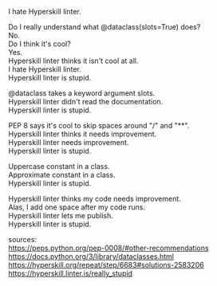I hate Hyperskill linter.

Do I really understand what @dataclass(slots=True) does?  
No.  
Do I think it's cool?  
Yes.  
Hyperskill linter thinks it isn't cool at all.  
I hate Hyperskill linter.  
Hyperskill linter is stupid.

@dataclass takes a keyword argument slots.  
Hyperskill linter didn't read the documentation.  
Hyperskill linter is stupid.

PEP 8 says it's cool to skip spaces around "/" and "**".  
Hyperskill linter thinks it needs improvement.  
Hyperskill linter needs improvement.  
Hyperskill linter is stupid.

Uppercase constant in a class.  
Approximate constant in a class.  
Hyperskill linter is stupid.

Hyperskill linter thinks my code needs improvement.  
Alas, I add one space after my code runs.  
Hyperskill linter lets me publish.  
Hyperskill linter is stupid.


sources:  
https://peps.python.org/pep-0008/#other-recommendations  
https://docs.python.org/3/library/dataclasses.html  
https://hyperskill.org/repeat/step/6683#solutions-2583206  
https://hyperskill.linter.is/really_stupid
